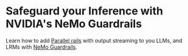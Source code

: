 # Safeguard your Inference with NVIDIA's NeMo Guardrails

Learn how to add [Parallel rails](nemo/NeMo-Guardrails/Parallel_Rails_Tutorial.ipynb) with output streaming to you LLMs, and LRMs with [NeMo Guardrails](https://docs.nvidia.com/nemo/microservices/latest/guardrails/index.html). 

